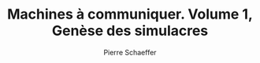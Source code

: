 ---
title: Machines à communiquer. Volume 1, Genèse des simulacres
slug: machines-a-communiquer-1
breadcrumbs:
  - title: >-
      Accueil
    path: "/"
  - title: >-
      Bibliographie
    path: "/bibliographie"
  - title: >-
      Machines à communiquer. Volume 1, Genèse des simulacres
author: Pierre Schaeffer
summary: Une réflexion fondamentale sur les mass media, dont ce premier volume détaille
  l'histoire de leur genèse.
cover: machines-a-communiquer-1.jpg
site: https://www.mollat.com/livres/576982/pierre-schaeffer-machines-a-communiquer-volume-1-genese-des-simulacres
isbn: 9782020026208
mandatory: false
paths:
- "/competences/comprendre"
- "/competences/concevoir"
- "/competences/entreprendre"
- "/parcours/strategie-de-communication-numerique-et-design-d-experience"
---